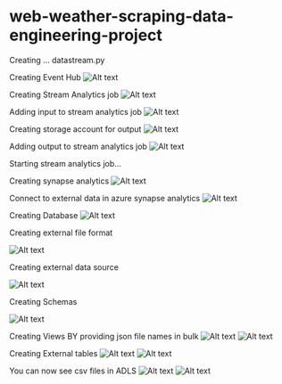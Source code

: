 # web-weather-scraping-data-engineering-project
Creating ...
datastream.py

Creating Event Hub 
![Alt text](image.png)

Creating Stream Analytics job
![Alt text](image-1.png)

Adding input to stream analytics job
![Alt text](image-2.png)

Creating storage account for output
![Alt text](image-3.png)

Adding output to stream analytics job
![Alt text](image-5.png)

Starting stream analytics job...

Creating synapse analytics
![Alt text](image-6.png)

Connect to external data in azure synapse analytics
![Alt text](image-7.png)

Creating Database
![Alt text](image-10.png)

Creating external file format

![Alt text](image-11.png)

Creating external data source

![Alt text](image-12.png)

Creating Schemas

![Alt text](image-13.png)

Creating Views BY providing json file names in bulk
![Alt text](image-14.png)
![Alt text](image-15.png)

Creating External tables
![Alt text](image-16.png)
![Alt text](image-17.png)

You can now see csv files in ADLS
![Alt text](image-18.png)
![Alt text](image-19.png)
